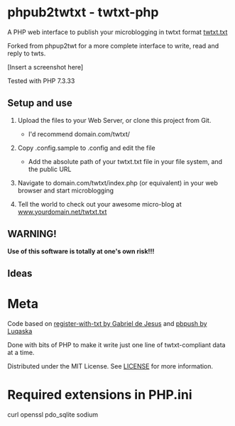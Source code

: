 # phpub2twtxt - twtxt-php
A PHP web interface to publish your microblogging in twtxt format [twtxt.txt](https://github.com/buckket/twtxt)

Forked from phpup2twt for a more complete interface to write, read and reply to twts.

[Insert a screenshot here]

Tested with PHP 7.3.33

## Setup and use

1. Upload the files to your Web Server, or clone this project from Git.
	- I'd recommend domain.com/twtxt/

2. Copy .config.sample to .config and edit the file
	- Add the absolute path of your twtxt.txt file in your file system, and the public URL

3. Navigate to domain.com/twtxt/index.php (or equivalent) in your web browser and start microblogging

4. Tell the world to check out your awesome micro-blog at www.yourdomain.net/twtxt.txt

## WARNING!

**Use of this software is totally at one's own risk!!!**

## Ideas

# Meta

Code based on [register-with-txt by Gabriel de Jesus](https://github.com/gabrieldejesus/register-with-txt) and [pbpush by Luqaska](https://github.com/Luqaska/pbpush)

Done with bits of PHP to make it write just one line of twtxt-compliant data at a time.

Distributed under the MIT License. See [LICENSE](LICENSE) for more information.

# Required extensions in PHP.ini

curl
openssl
pdo_sqlite
sodium